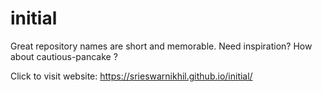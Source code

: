 # initial
Great repository names are short and memorable. Need inspiration? How about cautious-pancake ?

Click to visit website: https://srieswarnikhil.github.io/initial/
